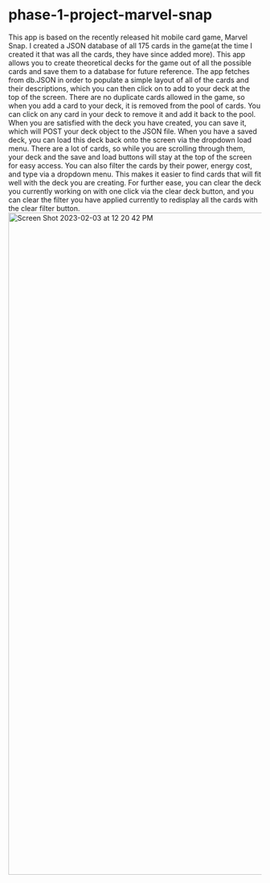 # phase-1-project-marvel-snap
This app is based on the recently released hit mobile card game, Marvel Snap.
I created a JSON database of all 175 cards in the game(at the time I created it that was all the cards, they have since added more).
This app allows you to create theoretical decks for the game out of all the possible cards and save them to a database for future reference.
The app fetches from db.JSON in order to populate a simple layout of all of the cards and their descriptions, which you can then click on to add to your deck at the top of the screen.
There are no duplicate cards allowed in the game, so when you add a card to your deck, it is removed from the pool of cards. You can click on any
card in your deck to remove it and add it back to the pool. When you are satisfied with the deck you have created, you can save it, which will POST
your deck object to the JSON file. When you have a saved deck, you can load this deck back onto the screen via the dropdown load menu. There are
a lot of cards, so while you are scrolling through them, your deck and the save and load buttons will stay at the top of the screen for easy access.
You can also filter the cards by their power, energy cost, and type via a dropdown menu. This makes it easier to find cards that will fit well with the deck you are creating. For further ease, you can clear the deck you currently working on with one click via the clear deck button, and you can clear the filter you have applied currently to redisplay all the cards with the clear filter button.
<img width="1315" alt="Screen Shot 2023-02-03 at 12 20 42 PM" src="https://user-images.githubusercontent.com/33963737/216666797-9ba9f501-bf83-42df-a65e-faf4b1cb3169.png">
